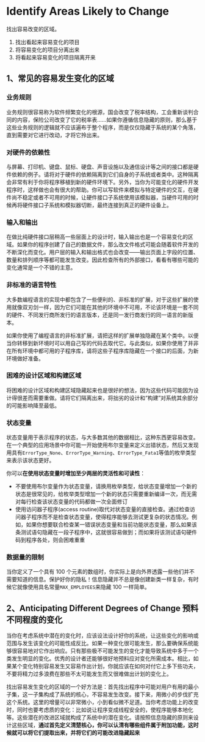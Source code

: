 # Identify Areas Likely to Change

找出容易改变的区域。

1. 找出看起来容易变化的项目
2. 将容易变化的项目分离出来
3. 将看起来容易变化的项目隔离开来

## 1、常见的容易发生变化的区域

### 业务规则

业务规则很容易称为软件频繁变化的根源，国会改变了税率结构，工会重新谈判合同的内容，保险公司改变了它的税率表……如果你遵循信息隐藏的原则，那么基于这些业务规则的逻辑就不应该遍布于整个程序，而是仅仅隐藏于系统的某个角落，直到需要对它进行改动，才将它拎出来。

### 对硬件的依赖性

与屏幕、打印机、键盘、鼠标、硬盘、声音设施以及通信设计等之间的接口都是硬件依赖的例子。请将对于硬件的依赖隔离到它们自身的子系统或者类中。这种隔离会非常有利于你将程序移植到新的硬件环境下。另外，当你为可能变化的硬件开发程序时，这样做也会有很大的帮助。你可以写软件来模拟与特定硬件的交互，在硬件尚不稳定或者不可用的时候，让硬件接口子系统使用该模拟器，当硬件可用的时候再将硬件接口子系统和模拟器切断，最终连接到真正的硬件设备上。

### 输入和输出

在做比纯硬件接口层稍高一些层面上的设计时，输入输出也是一个容易变化的区域。如果你的程序创建了自己的数据文件，那么改文件格式可能会随着软件开发的不断深化而变化。用户层的输入和输出格式也会改变——输出页面上字段的位置、数量和排列顺序等都可能发生改变。因此检查所有的外部接口，看看有哪些可能的变化通常是一个不错的主意。

### 非标准的语言特性

大多数编程语言的实现中都包含了一些便利的、非标准的扩展，对于这些扩展的使用就像双刃剑一样，因为它们可能在其他的环境中不可用，不论该环境是一套不同的硬件、不同发行商所发行的语言版本，还是同一发行商发行的同一语言的新版本。

如果你使用了编程语言的非标准扩展，请把这样的扩展单独隐藏在某个类中。以便当你转移到新环境时可以用自己写的代码去取代它。与此类似，如果你使用了并非在所有环境中都可用的子程序库，请将这些子程序库隐藏在一个接口的后面，为新环境做好准备。

### 困难的设计区域和构建区域

将困难的设计区域和构建区域隐藏起来也是很好的想法，因为这些代码可能因为设计得很差而需要重做。请将它们隔离出来，将拙劣的设计和“构建”对系统其余部分的可能影响降至最低。

### 状态变量

状态变量用于表示程序的状态，与大多数其他的数据相比，这种东西更容易改变。在一个典型的应用场景中你可能一开始使用布尔变量来定义出错状态，然后又发现用具有`ErrorType_None`、`ErrorType_Warning`、`ErrorType_Fata1`等值的枚举类型来表示该状态更好。

你可以**在使用状态变量时增加至少两层的灵活性和可读性**：
- 不要使用布尔变量作为状态变量，请换用枚举类型，给状态变量增加一个新的状态是很常见的，给枚举类型增加一个新的状态只需要重新编译一次，而无需对每行检查该状态变量的代码都做一次全面修订
- 使用访问器子程序(access routine)取代对状态变量的直接检查。通过检查访问器子程序而不是检查状态变量，使得程序能够去测试更复杂的状态情况。例如，如果你想要联合检查某一错误状态变量和当前功能状态变量，那么如果该条测试语句隐藏在一段子程序中，这就很容易做到；而如果将该测试语句硬件码到程序各处，则会困难重重

### 数据量的限制

当你定义了一个具有 100 个元素的数组时，你实际上是向外界透露一些他们并不需要知道的信息。保护好你的隐私！信息隐藏并不总是像创建新类一样复杂，有时候它就像使用具名常量`MAX_EMPLOYEES`来隐藏 100 一样简单。

## 2、Anticipating Different Degrees of Change 预料不同程度的变化

当你在考虑系统中潜在的变化时，应该设法设计好你的系统，让这些变化的影响或范围与发生该变化的可能性成反比。如果一种变化很可能发生，那么要确保系统能够很容易地对它作出响应。只有那些极不可能发生的变化才能导致系统中多于一个类发生明显的变化。优秀的设计者还能够很好地预料应对变化所需成本。相比，如果某个变化特别容易发生又容易作出计划，你就应该在如何对付它上多下些功夫，不要将精力过多浪费在那些不太可能发生而又很难做出计划的变化上。

找出容易发生变化的区域的一个好方法是：首先找出程序中可能对用户有用的最小子集，这一子集构成了系统的核心，不容易发生改变。接下来，用微小的步伐扩充这个系统。这里的增量可以非常微小，小到看似微不足道。当你考虑功能上的改变时，同时也要考虑质的变化：比如说让程序变成线程安全的，使程序能够本地化等。这些潜在的改进区域就构成了系统中的潜在变化。请按照信息隐藏的原则来设计这些区域，**通过首先定义清楚核心，你可以认清有哪些组件属于附加功能，这时候就可以将它们提取出来，并将它们的可能改进隐藏起来**
